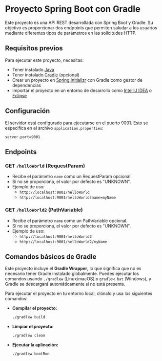 # Proyecto Spring Boot con Gradle

Este proyecto es una API REST desarrollada con Spring Boot y Gradle. Su objetivo es proporcionar dos endpoints que permiten saludar a los usuarios mediante diferentes tipos de parámetros en las solicitudes HTTP.

## Requisitos previos

Para ejecutar este proyecto, necesitas:

- Tener instalado [Java](https://www.oracle.com/java/technologies/javase-jdk11-downloads.html)
- Tener instalado [Gradle](https://gradle.org/install/)  (opcional)
- Crear un proyecto en [Spring Initializr](https://start.spring.io/) con Gradle como gestor de dependencias
- Importar el proyecto en un entorno de desarrollo como [IntelliJ IDEA](https://www.jetbrains.com/idea/) o [Eclipse](https://www.eclipse.org/downloads/)

## Configuración

El servidor está configurado para ejecutarse en el puerto 9001. Esto se especifica en el archivo `application.properties`:

```properties
server.port=9001
```

## Endpoints

### GET `/helloWorld` (RequestParam)

- Recibe el parámetro `name` como un RequestParam opcional.
- Si no se proporciona, el valor por defecto es "UNKNOWN".
- Ejemplo de uso:
  - `http://localhost:9001/helloWorld`
  - `http://localhost:9001/helloWorld?name=myName`

### GET `/helloWorld2` (PathVariable)

- Recibe el parámetro `name` como un PathVariable opcional.
- Si no se proporciona, el valor por defecto es "UNKNOWN".
- Ejemplo de uso:
  - `http://localhost:9001/helloWorld2`
  - `http://localhost:9001/helloWorld2/myName`

## Comandos básicos de Gradle

Este proyecto incluye el **Gradle Wrapper**, lo que significa que no es necesario tener Gradle instalado globalmente. Puedes ejecutar los comandos usando `./gradlew` (Linux/macOS) o `gradlew.bat` (Windows), y Gradle se descargará automáticamente si no está presente.

Para ejecutar el proyecto en tu entorno local, clónalo y usa los siguientes comandos:

- **Compilar el proyecto:**
  ```sh
  ./gradlew build
  ```
- **Limpiar el proyecto:**
  ```sh
  ./gradlew clean
  ```
- **Ejecutar la aplicación:**
  ```sh
  ./gradlew bootRun
  ```



